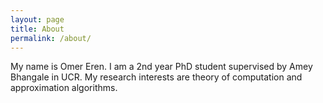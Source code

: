 ```yaml
---
layout: page
title: About
permalink: /about/
---
```


My name is Omer Eren. I am a 2nd year PhD student supervised by Amey Bhangale in UCR. My research interests are theory of computation and approximation algorithms.

<!-- This is the base Jekyll theme. You can find out more info about customizing your Jekyll theme, as well as basic Jekyll usage documentation at [jekyllrb.com](https://jekyllrb.com/) -->
<!---->
<!-- You can find the source code for Minima at GitHub: -->
<!-- [jekyll][jekyll-organization] / -->
<!-- [minima](https://github.com/jekyll/minima) -->
<!---->
<!-- You can find the source code for Jekyll at GitHub: -->
<!-- [jekyll][jekyll-organization] / -->
<!-- [jekyll](https://github.com/jekyll/jekyll) -->
<!---->
<!---->
<!-- [jekyll-organization]: https://github.com/jekyll -->
